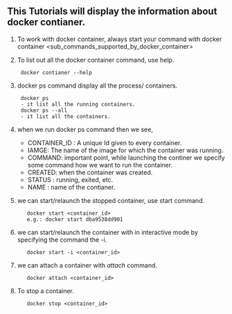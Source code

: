 ## This Tutorials will display the information about docker contianer.

1. To work with docker container, always start your command with docker container <sub_commands_supported_by_docker_container>

2. To list out all the docker container command, use help.
 
        docker contianer --help
3. docker ps command display all the process/ containers.
  
        docker ps
        - it list all the running containers.
        docker ps --all
        - it list all the containers.
        
4. when we run docker ps command then we see,
    
    - CONTAINER_ID : A unique Id given to every container.
    - IAMGE: The name of the image for which the container was running.
    - COMMAND: important point, while launching the continer we specify some command how we want to run the container.
    - CREATED: when the container was created.
    - STATUS : running, exited, etc.
    - NAME : name of the contianer.
    
5. we can start/relaunch the stopped container, use start command.

          docker start <container_id>
          e.g.: docker start dba9538dd901
    
6. we can start/relaunch the container with in interactive mode by specifying the command the -i.

          docker start -i <container_id>
          
7. we can attach a container with _attach_ command.

          docker attach <container_id>
          
8. To stop a container.

          docker stop <container_id>
